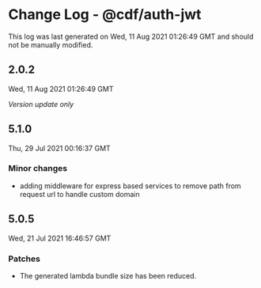 # Change Log - @cdf/auth-jwt

This log was last generated on Wed, 11 Aug 2021 01:26:49 GMT and should not be manually modified.

## 2.0.2
Wed, 11 Aug 2021 01:26:49 GMT

_Version update only_

## 5.1.0
Thu, 29 Jul 2021 00:16:37 GMT

### Minor changes

- adding middleware for express based services to remove path from request url to handle custom domain

## 5.0.5
Wed, 21 Jul 2021 16:46:57 GMT

### Patches

- The generated lambda bundle size has been reduced.

